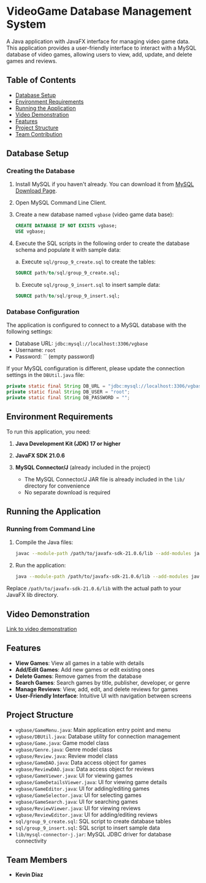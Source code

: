 # VideoGame Database Management System

A Java application with JavaFX interface for managing video game data. This application provides a user-friendly interface to interact with a MySQL database of video games, allowing users to view, add, update, and delete games and reviews.

## Table of Contents
- [Database Setup](#database-setup)
- [Environment Requirements](#environment-requirements)
- [Running the Application](#running-the-application)
- [Video Demonstration](#video-demonstration)
- [Features](#features)
- [Project Structure](#project-structure)
- [Team Contribution](#team-contribution)

## Database Setup

### Creating the Database

1. Install MySQL if you haven't already. You can download it from [MySQL Download Page](https://dev.mysql.com/downloads/).

2. Open MySQL Command Line Client.

3. Create a new database named `vgbase` (video game data base):
   ```sql
   CREATE DATABASE IF NOT EXISTS vgbase;
   USE vgbase;
   ```

4. Execute the SQL scripts in the following order to create the database schema and populate it with sample data:
   
   a. Execute `sql/group_9_create.sql` to create the tables:
   ```sql
   SOURCE path/to/sql/group_9_create.sql;
   ```
   
   b. Execute `sql/group_9_insert.sql` to insert sample data:
   ```sql
   SOURCE path/to/sql/group_9_insert.sql;
   ```

### Database Configuration

The application is configured to connect to a MySQL database with the following settings:
- Database URL: `jdbc:mysql://localhost:3306/vgbase`
- Username: `root`
- Password: `` (empty password)

If your MySQL configuration is different, please update the connection settings in the `DBUtil.java` file:

```java
private static final String DB_URL = "jdbc:mysql://localhost:3306/vgbase";
private static final String DB_USER = "root";
private static final String DB_PASSWORD = "";
```

## Environment Requirements

To run this application, you need:

1. **Java Development Kit (JDK) 17 or higher**

2. **JavaFX SDK 21.0.6**

3. **MySQL Connector/J** (already included in the project)
   - The MySQL Connector/J JAR file is already included in the `lib/` directory for convenience
   - No separate download is required

## Running the Application

### Running from Command Line

1. Compile the Java files:
   ```bash
   javac --module-path /path/to/javafx-sdk-21.0.6/lib --add-modules javafx.controls,javafx.fxml -cp lib/mysql-connector-j-9.2.0.jar vgbase/*.java
   ```

2. Run the application:
   ```bash
   java --module-path /path/to/javafx-sdk-21.0.6/lib --add-modules javafx.controls,javafx.fxml -cp .:lib/mysql-connector-j-9.2.0.jar vgbase.GameMenu
   ```

Replace `/path/to/javafx-sdk-21.0.6/lib` with the actual path to your JavaFX lib directory.

## Video Demonstration

[Link to video demonstration](https://youtu.be/ULTjNP3O8VI)

## Features

- **View Games**: View all games in a table with details
- **Add/Edit Games**: Add new games or edit existing ones
- **Delete Games**: Remove games from the database
- **Search Games**: Search games by title, publisher, developer, or genre
- **Manage Reviews**: View, add, edit, and delete reviews for games
- **User-Friendly Interface**: Intuitive UI with navigation between screens

## Project Structure

- `vgbase/GameMenu.java`: Main application entry point and menu
- `vgbase/DBUtil.java`: Database utility for connection management
- `vgbase/Game.java`: Game model class
- `vgbase/Genre.java`: Genre model class
- `vgbase/Review.java`: Review model class
- `vgbase/GameDAO.java`: Data access object for games
- `vgbase/ReviewDAO.java`: Data access object for reviews
- `vgbase/GameViewer.java`: UI for viewing games
- `vgbase/GameDetailsViewer.java`: UI for viewing game details
- `vgbase/GameEditor.java`: UI for adding/editing games
- `vgbase/GameSelector.java`: UI for selecting games
- `vgbase/GameSearch.java`: UI for searching games
- `vgbase/ReviewViewer.java`: UI for viewing reviews
- `vgbase/ReviewEditor.java`: UI for adding/editing reviews
- `sql/group_9_create.sql`: SQL script to create database tables
- `sql/group_9_insert.sql`: SQL script to insert sample data
- `lib/mysql-connector-j.jar`: MySQL JDBC driver for database connectivity

## Team Members

- **Kevin Diaz**

